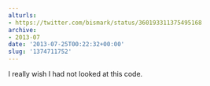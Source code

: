```yaml
---
alturls:
- https://twitter.com/bismark/status/360193311375495168
archive:
- 2013-07
date: '2013-07-25T00:22:32+00:00'
slug: '1374711752'
---
```


I really wish I had not looked at this code.


